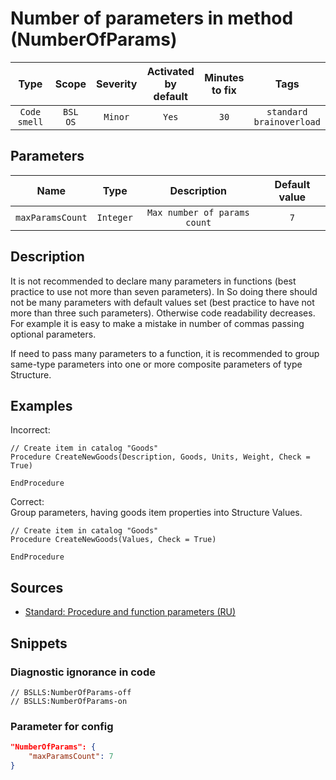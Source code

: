 # Number of parameters in method (NumberOfParams)

|      Type      |    Scope    |     Severity     |    Activated<br>by default    |    Minutes<br>to fix    |                Tags                 |
|:-------------:|:-----------------------------:|:----------------:|:------------------------------:|:-----------------------------------:|:-----------------------------------:|
| `Code smell` |         `BSL`<br>`OS`         | `Minor` |              `Yes`              |                `30`                 |    `standard`<br>`brainoverload`    |

## Parameters


|       Name        |   Type   |                 Description                  |    Default value    |
|:----------------:|:-------:|:-----------------------------------------:|:------------------------------:|
| `maxParamsCount` | `Integer` | `Max number of params count` |              `7`               |
<!-- Блоки выше заполняются автоматически, не трогать -->
## Description

It is not recommended to declare many parameters in functions (best practice to use not more than seven parameters). In So doing there should not be many parameters with default values set (best practice to have not more than three such parameters). Otherwise code readability decreases. For example it is easy to make a mistake in number of commas passing optional parameters.

If need to pass many parameters to a function, it is recommended to group same-type parameters into one or more composite parameters of type Structure.

## Examples

Incorrect:

```bsl
// Create item in catalog "Goods"
Procedure CreateNewGoods(Description, Goods, Units, Weight, Check = True)

EndProcedure
```

Correct:  
Group parameters, having goods item properties into Structure Values.

```bsl
// Create item in catalog "Goods"
Procedure CreateNewGoods(Values, Check = True)

EndProcedure
```

## Sources

* [Standard: Procedure and function parameters (RU)](https://its.1c.ru/db/v8std#content:640:hdoc)

## Snippets

<!-- Блоки ниже заполняются автоматически, не трогать -->
### Diagnostic ignorance in code

```bsl
// BSLLS:NumberOfParams-off
// BSLLS:NumberOfParams-on
```

### Parameter for config

```json
"NumberOfParams": {
    "maxParamsCount": 7
}
```
